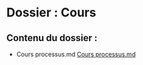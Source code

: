 # Dossier : Cours
 
 ## Contenu du dossier : 
- Cours processus.md [Cours processus.md](./Cours_processus.md)
